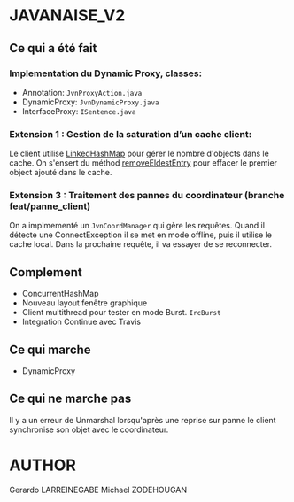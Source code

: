 # JAVANAISE_V2
## Ce qui a été fait
### Implementation du  Dynamic Proxy, classes:
* Annotation: `JvnProxyAction.java`
* DynamicProxy: `JvnDynamicProxy.java`
* InterfaceProxy: `ISentence.java`

### Extension 1 : Gestion de la saturation d’un cache client: 
Le client utilise [LinkedHashMap](https://docs.oracle.com/javase/8/docs/api/java/util/LinkedHashMap.html) pour gérer le 
nombre d'objects dans le cache. 
On s'ensert du méthod [removeEldestEntry](https://docs.oracle.com/javase/8/docs/api/java/util/LinkedHashMap.html#removeEldestEntry-java.util.Map.Entry-) 
pour effacer le premier object ajouté dans le cache.

### Extension 3 : Traitement des pannes du coordinateur (branche feat/panne_client)
On a implmementé un `JvnCoordManager` qui gère les requêtes. Quand il détecte une ConnectException il se met en 
mode offline, puis il utilise le cache local. Dans la prochaine requête, il va essayer de se reconnecter. 

## Complement
* ConcurrentHashMap
* Nouveau layout fenêtre graphique
* Client multithread pour tester en mode Burst. `IrcBurst` 
* Integration Continue avec Travis

## Ce qui marche
* DynamicProxy

## Ce qui ne marche pas
Il y a un erreur de Unmarshal lorsqu'après une reprise sur panne le client synchronise son objet avec le coordinateur.
  
# AUTHOR
Gerardo LARREINEGABE
Michael ZODEHOUGAN
